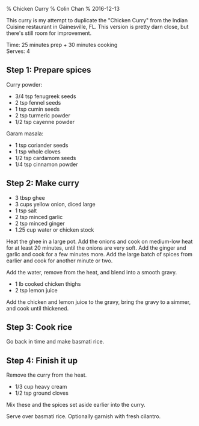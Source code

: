 % Chicken Curry
% Colin Chan
% 2016-12-13

This curry is my attempt to duplicate the "Chicken Curry" from the Indian
Cuisine restaurant in Gainesville, FL. This version is pretty darn close, but
there's still room for improvement.

Time: 25 minutes prep + 30 minutes cooking  
Serves: 4

## Step 1: Prepare spices

Curry powder:

* 3/4 tsp fenugreek seeds
* 2 tsp fennel seeds
* 1 tsp cumin seeds
* 2 tsp turmeric powder
* 1/2 tsp cayenne powder

Garam masala:

* 1 tsp coriander seeds
* 1 tsp whole cloves
* 1/2 tsp cardamom seeds
* 1/4 tsp cinnamon powder

## Step 2: Make curry

* 3 tbsp ghee
* 3 cups yellow onion, diced large
* 1 tsp salt
* 2 tsp minced garlic
* 2 tsp minced ginger
* 1.25 cup water or chicken stock

Heat the ghee in a large pot.  Add the onions and cook on medium-low heat for at
least 20 minutes, until the onions are very soft.  Add the ginger and garlic and
cook for a few minutes more.  Add the large batch of spices from earlier and
cook for another minute or two.

Add the water, remove from the heat, and blend into a smooth gravy.

* 1 lb cooked chicken thighs
* 2 tsp lemon juice

Add the chicken and lemon juice to the gravy, bring the gravy to a simmer, and
cook until thickened.

## Step 3: Cook rice

Go back in time and make basmati rice.

## Step 4: Finish it up

Remove the curry from the heat.

* 1/3 cup heavy cream
* 1/2 tsp ground cloves

Mix these and the spices set aside earlier into the curry.

Serve over basmati rice.  Optionally garnish with fresh cilantro.

